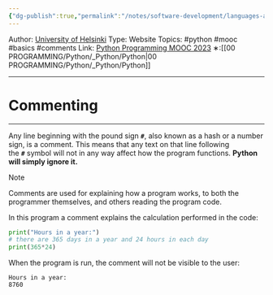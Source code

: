 ```yaml
---
{"dg-publish":true,"permalink":"/notes/software-development/languages-and-frameworks/python/0-python-programming-mooc/introduction/part-1/01-basics/04-commenting/","created":"2025-07-13T15:25:00.231+08:00"}
---
```


Author: [University of Helsinki](https://programming-23.mooc.fi/)
Type: Website
Topics: #python #mooc #basics #comments
Link: [Python Programming MOOC 2023](https://programming-23.mooc.fi/)
∗:[[00 PROGRAMMING/Python/_Python/Python\|00 PROGRAMMING/Python/_Python/Python]] 

---
# Commenting

--- 
Any line beginning with the pound sign ___`#`___, also known as a hash or a number sign, is a comment. 
This means that any text on that line following the ___`#`___ symbol will not in any way affect how the program functions. 
__Python will simply ignore it.__


> [!NOTE]
> Comments are used for explaining how a program works, to both the programmer themselves, and others reading the program code.

In this program a comment explains the calculation performed in the code:

```python
print("Hours in a year:")
# there are 365 days in a year and 24 hours in each day
print(365*24)
```

When the program is run, the comment will not be visible to the user:
```
Hours in a year:
8760
```

